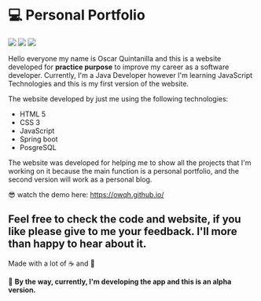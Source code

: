 # :computer: Personal Portfolio

 ![](https://img.shields.io/github/issues/owqh/owqh.github.io.svg) ![](https://img.shields.io/github/tag/owqh/owqh.github.io.svg) ![](https://img.shields.io/github/release/owqh/owqh.github.io.svg) 

Hello everyone my name is Oscar Quintanilla and this is a website developed for **practice purpose** to improve my career as a software developer. Currently, I'm a Java Developer however I'm learning JavaScript Technologies and this is my first version of the website. 

The website developed by just me using the following technologies:

- HTML 5
- CSS 3
- JavaScript
- Spring boot
- PosgreSQL

The website was developed for helping me to show all the projects that I'm working on it because the main function is a personal portfolio, and the second version will work as a personal blog.

:sunglasses: watch the demo here:  https://owqh.github.io/

Feel free to check the code and website, if you like please give to me your feedback. I'll more than happy to hear about it.
------------
Made with a lot of :coffee:  and :blue_heart:

:construction_worker: **By the way, currently, I'm developing the app and this is an alpha version.**